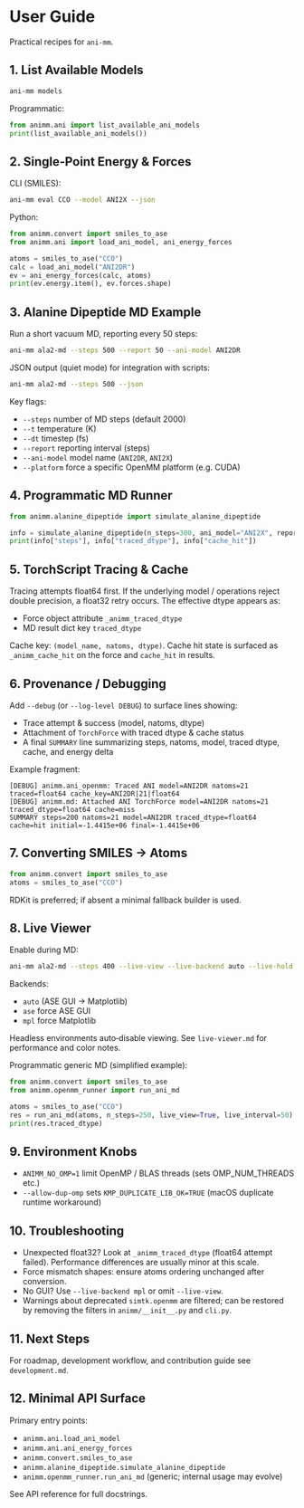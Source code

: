 # User Guide

Practical recipes for `ani-mm`.

## 1. List Available Models

```bash
ani-mm models
```

Programmatic:

```python
from animm.ani import list_available_ani_models
print(list_available_ani_models())
```

## 2. Single‑Point Energy & Forces

CLI (SMILES):

```bash
ani-mm eval CCO --model ANI2X --json
```

Python:

```python
from animm.convert import smiles_to_ase
from animm.ani import load_ani_model, ani_energy_forces

atoms = smiles_to_ase("CCO")
calc = load_ani_model("ANI2DR")
ev = ani_energy_forces(calc, atoms)
print(ev.energy.item(), ev.forces.shape)
```

## 3. Alanine Dipeptide MD Example

Run a short vacuum MD, reporting every 50 steps:

```bash
ani-mm ala2-md --steps 500 --report 50 --ani-model ANI2DR
```

JSON output (quiet mode) for integration with scripts:

```bash
ani-mm ala2-md --steps 500 --json
```

Key flags:

* `--steps` number of MD steps (default 2000)
* `--t` temperature (K)
* `--dt` timestep (fs)
* `--report` reporting interval (steps)
* `--ani-model` model name (`ANI2DR`, `ANI2X`)
* `--platform` force a specific OpenMM platform (e.g. CUDA)

## 4. Programmatic MD Runner

```python
from animm.alanine_dipeptide import simulate_alanine_dipeptide

info = simulate_alanine_dipeptide(n_steps=300, ani_model="ANI2X", report_interval=50)
print(info["steps"], info["traced_dtype"], info["cache_hit"])
```

## 5. TorchScript Tracing & Cache

Tracing attempts float64 first. If the underlying model / operations reject double precision, a float32 retry occurs. The effective dtype appears as:

* Force object attribute `_animm_traced_dtype`
* MD result dict key `traced_dtype`

Cache key: `(model_name, natoms, dtype)`. Cache hit state is surfaced as `_animm_cache_hit` on the force and `cache_hit` in results.

## 6. Provenance / Debugging

Add `--debug` (or `--log-level DEBUG`) to surface lines showing:

* Trace attempt & success (model, natoms, dtype)
* Attachment of `TorchForce` with traced dtype & cache status
* A final `SUMMARY` line summarizing steps, natoms, model, traced dtype, cache, and energy delta

Example fragment:

```text
[DEBUG] animm.ani_openmm: Traced ANI model=ANI2DR natoms=21 traced=float64 cache_key=ANI2DR|21|float64
[DEBUG] animm.md: Attached ANI TorchForce model=ANI2DR natoms=21 traced_dtype=float64 cache=miss
SUMMARY steps=200 natoms=21 model=ANI2DR traced_dtype=float64 cache=hit initial=-1.4415e+06 final=-1.4415e+06
```

## 7. Converting SMILES → Atoms

```python
from animm.convert import smiles_to_ase
atoms = smiles_to_ase("CCO")
```

RDKit is preferred; if absent a minimal fallback builder is used.

## 8. Live Viewer

Enable during MD:

```bash
ani-mm ala2-md --steps 400 --live-view --live-backend auto --live-hold
```

Backends:

* `auto` (ASE GUI → Matplotlib)
* `ase` force ASE GUI
* `mpl` force Matplotlib

Headless environments auto‑disable viewing. See `live-viewer.md` for performance and color notes.

Programmatic generic MD (simplified example):

```python
from animm.convert import smiles_to_ase
from animm.openmm_runner import run_ani_md

atoms = smiles_to_ase("CCO")
res = run_ani_md(atoms, n_steps=250, live_view=True, live_interval=50)
print(res.traced_dtype)
```

## 9. Environment Knobs

* `ANIMM_NO_OMP=1` limit OpenMP / BLAS threads (sets OMP_NUM_THREADS etc.)
* `--allow-dup-omp` sets `KMP_DUPLICATE_LIB_OK=TRUE` (macOS duplicate runtime workaround)

## 10. Troubleshooting

* Unexpected float32? Look at `_animm_traced_dtype` (float64 attempt failed). Performance differences are usually minor at this scale.
* Force mismatch shapes: ensure atoms ordering unchanged after conversion.
* No GUI? Use `--live-backend mpl` or omit `--live-view`.
* Warnings about deprecated `simtk.openmm` are filtered; can be restored by removing the filters in `animm/__init__.py` and `cli.py`.

## 11. Next Steps

For roadmap, development workflow, and contribution guide see `development.md`.

## 12. Minimal API Surface

Primary entry points:

* `animm.ani.load_ani_model`
* `animm.ani.ani_energy_forces`
* `animm.convert.smiles_to_ase`
* `animm.alanine_dipeptide.simulate_alanine_dipeptide`
* `animm.openmm_runner.run_ani_md` (generic; internal usage may evolve)

See API reference for full docstrings.
